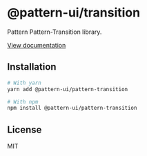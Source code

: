 # @pattern-ui/transition

Pattern Pattern-Transition library.

[View documentation](https://pattern.icu/)

## Installation

```sh
# With yarn
yarn add @pattern-ui/pattern-transition

# With npm
npm install @pattern-ui/pattern-transition
```

## License

MIT

